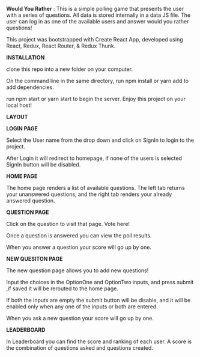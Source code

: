  **Would You Rather** : This is a simple polling game that presents the user with a series of questions. All data is stored internally in a data JS file. The user can log in as one of the available users and answer would you rather questions!

This project was bootstrapped with Create React App, developed using React, Redux, React Router, & Redux Thunk.

**INSTALLATION**

clone this repo into a new folder on your computer.

On the command line in the same directory, run npm install or yarn add to add dependencies.

run npm start or yarn start to begin the server. Enjoy this project on your local host!

**LAYOUT**

**LOGIN PAGE**

Select the User name from the drop down and click on SignIn to login to the project.

After Login it will redirect to homepage, if none of the users is selected SignIn button will be disabled.

**HOME PAGE**

The home page renders a list of available questions. The left tab returns your unanswered questions, and the right tab renders your already answered question.

**QUESTION PAGE**

Click on the question to visit that page. Vote here!

Once a question is answered you can view the poll results.

When you answer a question your score will go up by one.

**NEW QUESITON PAGE**

The new question page allows you to add new questions!

Input the choices in the OptionOne and OptionTwo inputs, and press submit ,if saved it will be rerouted to the home page.

If both the inputs are empty the submit button will be disable, and it will be enabled only when any one of the inputs or both are entered.

When you ask a new question your score will go up by one.

**LEADERBOARD**

In Leaderboard you can find the score and ranking of each user. A score is the combination of questions asked and questions created.
